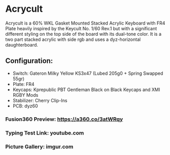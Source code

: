 # Acrycult

Acrycult is a 60% WKL Gasket Mounted Stacked Acrylic Keyboard with FR4 Plate heavily inspired by the Keycult No. 1/60 Rev.1 but with a significant different styling on the top side of the board with its dual-tone color. It is a two part stacked acrylic with side rgb and uses a dyz-horizontal daughterboard.


## Configuration:
- Switch: Gateron Milky Yellow KS3x47 (Lubed 205g0 + Spring Swapped 55gr)
- Plate: FR4
- Keycaps: Kprepublic PBT Gentleman Black on Black Keycaps and XMI RGBY Mods
- Stabilizer: Cherry Clip-Ins
- PCB: dyz60

### Fusion360 Preview: https://a360.co/3atWRqy

### Typing Test Link: youtube.com

### Picture Gallery: imgur.com